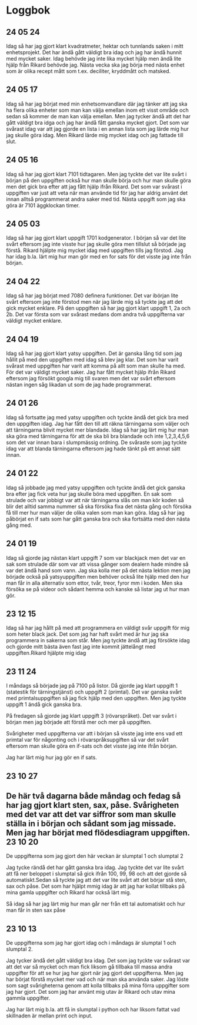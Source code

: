 Loggbok
==============

24 05 24
--------------
Idag så har jag gjort klart kvadratmeter, hektar och tunnlands saken i mitt enhetsprojekt. Det har ändå gått väldigt bra idag och jag har ändå hunnit med mycket saker. Idag behövde jag inte lika mycket hjälp men ändå lite hjälp från Rikard behövde jag. Nästa vecka ska jag börja med nästa enhet som är olika recept mått som t.ex. deciliter, kryddmått och matsked.





24 05 17
--------------
Idag så har jag börjat med min enhetsomvandlare där jag tänker att jag ska ha flera olika enheter som man kan välja emellan inom ett visst område och sedan så kommer de man kan välja emellan. Men jag tycker ändå att det har gått väldigt bra idga och jag har ändå fått ganska mycket gjort. Det som var svårast idag var att jag gjorde en lista i en annan lista som jag lärde mig hur jag skulle göra idag. Men Rikard lärde mig mycket idag och jag fattade till slut. 

24 05 16
--------------
Idag så har jag gjort klart 7101 tidtagaren. Men jag tyckte det var lite svårt i början på den uppgiften också hur man skulle börja och hur man skulle göra men det gick bra efter att jag fått hjälp ifrån Rikard. Det som var svårast i uppgiften var just att veta när man använde tid för jag har aldrig använt det innan alltså programmerat andra saker med tid. Nästa uppgift som jag ska göra är 7101 äggklockan timer. 

24 05 03
-------------
Idag så har jag gjort klart uppgift 1701 kodgenerator. I början så var det lite svårt eftersom jag inte visste hur jag skulle göra men tillslut så började jag förstå. Rikard hjälpte mig mycket idag med uppgiften tills jag förstod. Jag har idag b.la. lärt mig hur man gör med en for sats för det visste jag inte från början. 



24 04 22
------------
Idag så har jag börjat med 7080 definera funktioner. Det var ibörjan lite svårt eftersom jag inte förstod men när jag lärde mig så tyckte jag att det gick mycket enklare. På den uppgiften så har jag gjort klart uppgift 1, 2a och 2b. Det var första som var svårast medans dom andra två uppgifterna var väldigt mycket enklare. 


24 04 19
------------
Idag så har jag gjort klart yatsy uppgiften. Det är ganska lång tid som jag hållit på med den uppgiften med idag så blev jag klar. Det som har varit svårast med uppgiften har varit att komma på allt som man skulle ha med. För det var väldigt mycket saker. 
Jag har fått mycket hjälp ifrån Rikard eftersom jag försökt googla mig till svaren men det var svårt eftersom nästan ingen såg likadan ut som de jag hade programmerat. 

24 01 26
-------------

Idag så fortsatte jag med yatsy uppgiften och tyckte ändå det gick bra med den uppgiften idag. Jag har fått den till att räkna tärningarna som väljer och att tärningarna blivit mycket mer blandade. Idag så har jag lärt mig hur man ska göra med tärningarna för att de ska bli bra blandade och inte 1,2,3,4,5,6 som det var innan bara i slumpmässig ordning. De svåraste som jag tyckte idag var att blanda tärningarna eftersom jag hade tänkt på ett annat sätt innan. 

24 01 22
-------------

Idag så jobbade jag med yatsy uppgiften och tyckte ändå det gick ganska bra efter jag fick veta hur jag skulle böra med uppgiften. En sak som strulade och var jobbigt var att när tärningarna slås om man kör koden så blir det alltid samma nummer så ska försöka fixa det nästa gång och försöka få till mer hur man väljer de olika valen som man kan göra. Idag så har jag påbörjat en if sats som har gått ganska bra och ska fortsätta med den nästa gång med.

24 01 19
-------------

Idag så gjorde jag nästan klart uppgift 7 som var blackjack men det var en sak som strulade där som var att vissa gånger som dealern hade mindre så var det ändå hand som vann. Jag ska kolla mer på det nästa lektion men jag började också på yatsyuppgiften men behöver också lite hjälp med den hur man får in alla alternativ som ettor, tvår, treor, fyror mm i koden. 
Men ska försöka se på videor och sådant hemma och kanske så listar jag ut hur man gör.

23 12 15
-------------
Idag så har jag hållt på med att programmera en väldigt svår uppgift för mig som heter black jack. Det som jag har haft svårt med är hur jag ska programmera in sakerna som står. Men jag tyckte ändå att jag försökte idag och gjorde mitt bästa även fast jag inte kommit jättelångt med uppgiften.Rikard hjälpte mig idag 

23 11 24
-------------
I måndags så började jag på 7100 på listor. Då gjorde jag klart uppgift 1 (statestik för tärningstjänst) och uppgift 2 (primtal). Det var ganska svårt med primtalsuppgiften så jag fick hjälp med den uppgiften. Men jag tyckte uppgift 1 ändå gick ganska bra. 

På fredagen så gjorde jag klart uppgift 3 (rövarspråket). Det var svårt i början men jag började att förstå mer och mer på uppgiften. 

Svårigheter med uppgifterna var att i början så visste jag inte ens vad ett primtal var för någonting och i rövarspråksupgiften så var det svårt eftersom man skulle göra en if-sats och det visste jag inte ifrån början. 

Jag har lärt mig hur jag gör en if sats. 

23 10 27
-------------

De här två dagarna både måndag och fedag så har jag gjort klart sten, sax, påse. Svårigheten med det var att det var siffror som man skulle ställa in i början och sådant som jag missade. 
Men jag har börjat med flödesdiagram uppgiften.
23 10 20
-------------

De uppgifterna som jag gjort den här veckan är slumptal 1 och slumptal 2

Jag tycke rändå det har gått ganska bra idag. Jag tyckte det var lite svårt att få ner beloppet i slumptal så gick ifrån 100, 99, 98 och att det gjorde så automatiskt.Sedan så tyckte jag att det var lite svårt att det börjar stå sten, sax och påse. Det som har hjälpt mmig idag är att jag har kollat tillbaks på mina gamla uppgifter och Rikard har också lärt mig.

Så idag så har jag lärt mig hur man går ner från ett tal automatiskt och hur man får in sten sax påse 

23 10 13
-------------

De uppgifterna som jag har gjort idag och i måndags är slumptal 1 och slumptal 2.

Jag tycker ändå det gått väldigt bra idag. Det som jag tyckte var svårast var att det var så mycket och man fick liksom gå tillbaka till massa andra uppgifter för att se hur jag har gjort när jag gjort det uppgifterna. Men jag har börjat förstå mycket mer vad och när man ska använda saker. Jag löste som sagt svårigheterna genom att kolla tillbaks på mina förra uppgifter som jag har gjort. Det som jag har använt mig utav är Rikard och utav mina gammla uppgifter. 

Jag har lärt mig b.la. att få in slumptal i python och har liksom fattat vad skillnaden är mellan print och input. 
